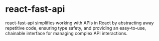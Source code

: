 # react-fast-api
react-fast-api simplifies working with APIs in React by abstracting away repetitive code, ensuring type safety, and providing an easy-to-use, chainable interface for managing complex API interactions.
